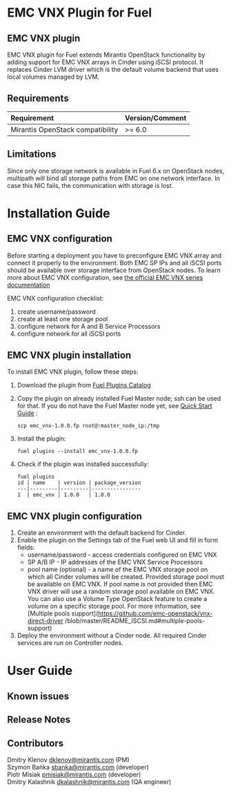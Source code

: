 EMC VNX Plugin for Fuel
=======================

EMC VNX plugin
--------------

EMC VNX plugin for Fuel extends Mirantis OpenStack functionality by adding
support for EMC VNX arrays in Cinder using iSCSI protocol. It replaces Cinder
LVM driver which is the default volume backend that uses local volumes
managed by LVM.

Requirements
------------

| Requirement                      | Version/Comment |
|:---------------------------------|:----------------|
| Mirantis OpenStack compatibility | >= 6.0          |

Limitations
-----------

Since only one storage network is available in Fuel 6.x on OpenStack nodes,
multipath will bind all storage paths from EMC on one network interface.
In case this NIC fails, the communication with storage is lost.

Installation Guide
==================


EMC VNX configuration
---------------------

Before starting a deployment you have to preconfigure EMC VNX array and connect
it properly to the environment. Both EMC SP IPs and all iSCSI ports should be
available over storage interface from OpenStack nodes. To learn more about
EMC VNX configuration, see
[the official EMC VNX series documentation](https://mydocuments.emc.com/DynDispatcher?prod=VNX&page=ConfigGroups_VNX)

EMC VNX configuration checklist:
1. create username/password
2. create at least one storage pool
3. configure network for A and B Service Processors
4. configure network for all iSCSI ports

EMC VNX plugin installation
---------------------------

To install EMC VNX plugin, follow these steps:

1. Download the plugin from
    [Fuel Plugins Catalog](https://software.mirantis.com/fuel-plugins)

2. Copy the plugin on already installed Fuel Master node; ssh can be used for
    that. If you do not have the Fuel Master node yet, see
    [Quick Start Guide](https://software.mirantis.com/quick-start/) :

   `scp emc_vnx-1.0.0.fp root@:master_node_ip:/tmp`

3. Install the plugin:

   `fuel plugins --install emc_vnx-1.0.0.fp`

4. Check if the plugin was installed successfully:

   ```
   fuel plugins
   id | name    | version | package_version
   ---|---------|---------|----------------
   1  | emc_vnx | 1.0.0   | 1.0.0
   ```

EMC VNX plugin configuration
----------------------------

1. Create an environment with the default backend for Cinder.
2. Enable the plugin on the Settings tab of the Fuel web UI and fill in form
    fields:
   * username/password - access credentials configured on EMC VNX
   * SP A/B IP - IP addresses of the EMC VNX Service Processors
   * pool name (optional) - a name of the EMC VNX storage pool on which all
    Cinder volumes will be created. Provided storage pool must be available on
    EMC VNX. If pool name is not provided then EMC VNX driver will use a random
    storage pool available on EMC VNX. You can also use a Volume Type OpenStack
    feature to create a volume on a specific storage pool.
    For more information, see
    [Multiple pools support](https://github.com/emc-openstack/vnx-direct-driver
    /blob/master/README_ISCSI.md#multiple-pools-support)
3. Deploy the environment without a Cinder node. All required Cinder services
    are run on Controller nodes.


User Guide
==========


Known issues
------------


Release Notes
-------------


Contributors
------------

Dmitry Klenov <dklenov@mirantis.com> (PM)<br>
Szymon Bańka <sbanka@mirantis.com> (developer)<br>
Piotr Misiak <pmisiak@mirantis.com> (developer)<br>
Dmitry Kalashnik <dkalashnik@mirantis.com> (QA engineer)
